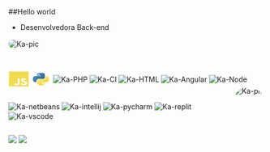 ##Hello world
- Desenvolvedora Back-end
<div>
   <img align="center" alt="Ka-pic" height="150" style="border-radius:50px;" src="https://github-readme-stats.vercel.app/api?username=iamkarinams&rank_icon=github&title_color=E41D89&show_icons=true&icon_color=E41D89&border_color=FA37BD&layout=compact">
  </div>
  
  ##

<div style="display: inline_block"><br>
  <img align="center" alt="Ka-Js" height="30" width="40" src="https://raw.githubusercontent.com/devicons/devicon/master/icons/javascript/javascript-plain.svg">
  <img align="center" alt="Ka-Python" height="30" width="40" src="https://raw.githubusercontent.com/devicons/devicon/master/icons/python/python-original.svg">
  <img align="center" alt="Ka-PHP" height="30" width="40" src="https://cdn.jsdelivr.net/gh/devicons/devicon/icons/php/php-plain.svg">
  <img align="center" alt="Ka-CI" height="30" width="40" src="https://cdn.jsdelivr.net/gh/devicons/devicon/icons/codeigniter/codeigniter-plain-wordmark.svg">
  <img align="center" alt="Ka-HTML" height="30" width="40" src="https://cdn.jsdelivr.net/gh/devicons/devicon@latest/icons/html5/html5-original.svg">
  <img align="center" alt="Ka-Angular" height="30" width="40" src="https://cdn.jsdelivr.net/gh/devicons/devicon@latest/icons/angular/angular-original.svg">
  <img align="center" alt="Ka-Node" height="30" width="40" src="https://cdn.jsdelivr.net/gh/devicons/devicon@latest/icons/nodejs/nodejs-plain-wordmark.svg">
  
  <img align="right" alt="Ka-pic" height="150" style="border-radius:50px;" src="https://media.giphy.com/media/kZqbBT64ECtjy/giphy.gif">
  
</div>
  
  ##
 <div>
  <img align="center" alt="Ka-netbeans" height="30" width="120" src="https://img.shields.io/badge/apache%20netbeans-1B6AC6?style=for-the-badge&logo=apache%20netbeans%20IDE&logoColor=white">
  <img align="center" alt="Ka-intellij" height="30" width="120" src="https://img.shields.io/badge/IntelliJ_IDEA-000000.svg?style=for-the-badge&logo=intellij-idea&logoColor=white">
  <img align="center" alt="Ka-pycharm" height="30" width="120" src="https://img.shields.io/badge/PyCharm-000000.svg?&style=for-the-badge&logo=PyCharm&logoColor=white"> 
  <img align="center" alt="Ka-replit" height="30" width="90" src="https://img.shields.io/badge/replit-667881?style=for-the-badge&logo=replit&logoColor=white"> 
  <img align="center" alt="Ka-vscode" height="30" width="140" src="https://img.shields.io/badge/Visual_Studio_Code-0078D4?style=for-the-badge&logo=visual%20studio%20code&logoColor=white">
  </div>
  
  ##
  
<div> 
  <a href="https://instagram.com/martinskms?igshid=YmMyMTA2M2Y=" target="_blank"><img src="https://img.shields.io/badge/-Instagram-%23E4405F?style=for-the-badge&logo=instagram&logoColor=white" target="_blank"></a>
  <a href="https://www.linkedin.com/in/karina-martins-souza-496a941b0" target="_blank"><img src="https://img.shields.io/badge/-LinkedIn-%230077B5?style=for-the-badge&logo=linkedin&logoColor=white" target="_blank"></a> 

</div>
